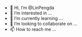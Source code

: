 - 👋 Hi, I’m @LinPengda
- 👀 I’m interested in ...
- 🌱 I’m currently learning ...
- 💞️ I’m looking to collaborate on ...
- 📫 How to reach me ...

<!---
LinPengda/LinPengda is a ✨ special ✨ repository because its `README.md` (this file) appears on your GitHub profile.
You can click the Preview link to take a look at your changes.
--->
